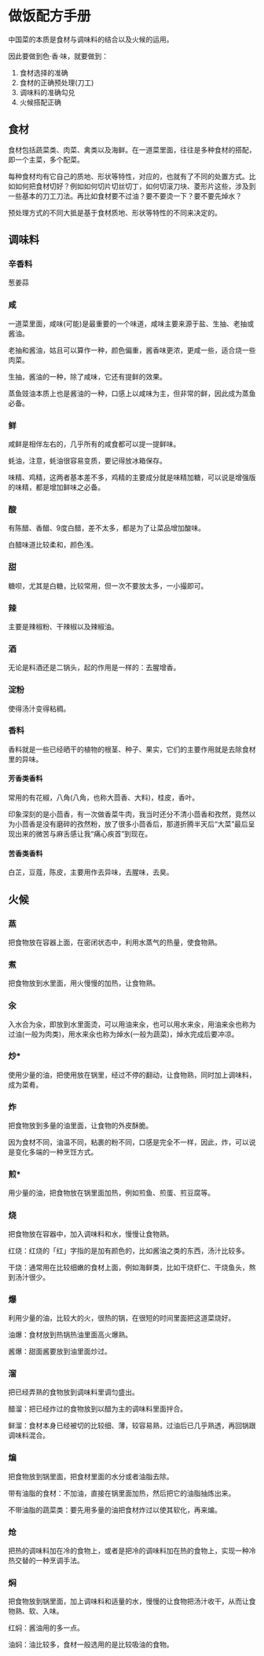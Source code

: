 # 做饭配方手册

中国菜的本质是食材与调味料的结合以及火候的运用。

因此要做到色·香·味，就要做到：

1. 食材选择的准确
2. 食材的正确预处理(刀工)
3. 调味料的准确勾兑
4. 火候搭配正确

## 食材

食材包括蔬菜类、肉菜、禽类以及海鲜。在一道菜里面，往往是多种食材的搭配，即一个主菜，多个配菜。

每种食材均有它自己的质地、形状等特性，对应的，也就有了不同的处置方式。比如如何把食材切好？例如如何切片切丝切丁，如何切滚刀块、菱形片这些，涉及到一些基本的刀工刀法。再比如食材要不过油？要不要烫一下？要不要先焯水？

预处理方式的不同大抵是基于食材质地、形状等特性的不同来决定的。

## 调味料

### 辛香料

葱姜蒜

### 咸

一道菜里面，咸味(可能)是最重要的一个味道，咸味主要来源于盐、生抽、老抽或酱油。

老抽和酱油，姑且可以算作一种，颜色偏重，酱香味更浓，更咸一些，适合烧一些肉菜。

生抽，酱油的一种，除了咸味，它还有提鲜的效果。

蒸鱼豉油本质上也是酱油的一种，口感上以咸味为主，但非常的鲜，因此成为蒸鱼必备。

### 鲜

咸鲜是相伴左右的，几乎所有的咸食都可以提一提鲜味。

蚝油，注意，蚝油很容易变质，要记得放冰箱保存。

味精、鸡精，这两者基本差不多，鸡精的主要成分就是味精加糖，可以说是增强版的味精，都是增加鲜味之必备。

### 酸

有陈醋、香醋、9度白醋，差不太多，都是为了让菜品增加酸味。

白醋味道比较柔和，颜色浅。

### 甜

糖呗，尤其是白糖，比较常用，但一次不要放太多，一小撮即可。

### 辣

主要是辣椒粉、干辣椒以及辣椒油。

### 酒

无论是料酒还是二锅头，起的作用是一样的：去腥增香。

### 淀粉

使得汤汁变得粘稠。

### 香料

香料就是一些已经晒干的植物的根茎、种子、果实，它们的主要作用就是去除食材里的异味。

#### 芳香类香料

常用的有花椒，八角(八角，也称大茴香、大料)，桂皮，香叶。

印象深刻的是小茴香，有一次做香菜牛肉，我当时还分不清小茴香和孜然，竟然以为小茴香是没有磨碎的孜然粉，放了很多小茴香后，那道折腾半天后“大菜”最后呈现出来的微苦与麻舌感让我“痛心疾首”到现在。

#### 苦香类香料

白芷，豆蔻，陈皮，主要用作去异味，去腥味，去臭。

## 火候

### 蒸

把食物放在容器上面，在密闭状态中，利用水蒸气的热量，使食物熟。

### 煮

把食物放到水里面，用火慢慢的加热，让食物熟。

### 汆

入水合为汆，即放到水里面烫，可以用油来汆，也可以用水来汆，用油来汆也称为过油(一般为肉类)，用水来汆也称为焯水(一般为蔬菜)，焯水完成后要冲凉。

### 炒*

使用少量的油，把使用放在锅里，经过不停的翻动，让食物熟，同时加上调味料，成为菜肴。

### 炸

把食物放到多量的油里面，让食物的外皮酥脆。

因为食材不同，油温不同，粘裹的粉不同，口感是完全不一样，因此，炸，可以说是变化多端的一种烹饪方式。

### 煎*

用少量的油，把食物放在锅里面加热，例如煎鱼、煎蛋、煎豆腐等。

### 烧

把食物放在容器中，加入调味料和水，慢慢让食物熟。

红烧：红烧的「红」字指的是加有颜色的，比如酱油之类的东西，汤汁比较多。

干烧：通常用在比较细嫩的食材上面，例如海鲜类，比如干烧虾仁、干烧鱼头，熬到汤汁很少。

### 爆

利用少量的油，比较大的火，很热的锅，在很短的时间里面把这道菜烧好。

油爆：食材放到热锅热油里面高火爆熟。

酱爆：甜面酱要放到油里面炒过。

### 溜

把已经弄熟的食物放到调味料里调匀盛出。

醋溜：把已经炸过的食物放到以醋为主的调味料里面拌合。

鲜溜：食材本身已经被切的比较细、薄，较容易熟，过油后已几乎熟透，再回锅跟调味料混合。

### 煸

把食物放到锅里面，把食材里面的水分或者油脂去除。

带有油脂的食材：不加油，直接在锅里面加热，然后把它的油脂抽炼出来。

不带油脂的蔬菜类：要先用多量的油把食材炸过以使其软化，再来煸。

### 炝

把热的调味料加在冷的食物上，或者是把冷的调味料加在热的食物上，实现一种冷热交替的一种烹调手法。

### 焖

把食物放到锅里面，加上调味料和适量的水，慢慢的让食物把汤汁收干，从而让食物熟、软、入味。

红焖：酱油用的多一点。

油焖：油比较多，食材一般选用的是比较吸油的食物。